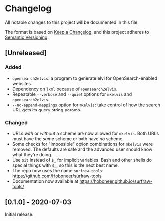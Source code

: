 # Changelog

All notable changes to this project will be documented in this file.

The format is based on [Keep a Changelog](https://keepachangelog.com/en/1.0.0/),
and this project adheres to [Semantic Versioning](https://semver.org/spec/v2.0.0.html).

## [Unreleased]

### Added
- `opensearch2elvis`: a program to generate elvi for OpenSearch-enabled
  websites.
- Dependency on `lxml` because of `opensearch2elvis`.
- Repeatable `--verbose` and `--quiet` options for `mkelvis` and
  `opensearch2elvis`.
- `--no-append-mappings` option for `mkelvis`: take control of how the search
  URL gets its query string params.

### Changed
- URLs *with* or *without* a scheme are now allowed for `mkelvis`.  Both URLs
  must have the *same* scheme or both have *no* scheme.
- Some checks for "impossible" option combinations for `mkelvis` were removed.
  The defaults are safe and the advanced user should know what they're doing.
- Use `$it` instead of `$_` for implicit variables.  Bash and other shells do
  special things with `$_`, so this is the next best name.
- The repo now uses the name `surfraw-tools`:
  https://github.com/Hoboneer/surfraw-tools
- Documentation now available at https://hoboneer.github.io/surfraw-tools/

## [0.1.0] - 2020-07-03

Initial release.

